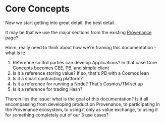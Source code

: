 # Core Concepts

Now we start getting into great detail, the best detail.

It may be that we use the major sections from the existing [Provenance](blockchain/provenance-blockchain/) page?

Hmm, really need to think about how we're framing this documentation - what is it:

1. Reference so 3rd parties can develop Applications?  In that case Core Concepts becomes CEE, PB, and simple client
2. Is it a reference storing value?  If so, that's PB with a Cosmos lean
3. Is it a smart contracting platform?
4. Is it a reference for running a Node?  That's Cosmos/TM set up
5. Is it a reference for trading Hash?

Therein lies the issue: what is the goal of this documentation?  Is it all encompassing from developing product on Provenance, to participating in the Provenance ecosystem, to using it only as value exchange, to using it for something completely out of our 3 use cases?





